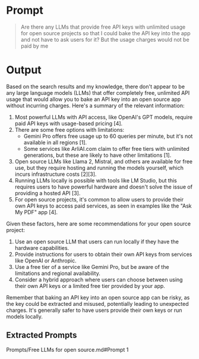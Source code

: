 # Prompt

> Are there any LLMs that provide free API keys with unlimited usage for open source projects so that I could bake the API key into the app and not have to ask users for it? But the usage charges would not be paid by me

# Output

Based on the search results and my knowledge, there don't appear to be any large language models (LLMs) that offer completely free, unlimited API usage that would allow you to bake an API key into an open source app without incurring charges. Here's a summary of the relevant information:

1. Most powerful LLMs with API access, like OpenAI's GPT models, require paid API keys with usage-based pricing \[4].
2. There are some free options with limitations:
   - Gemini Pro offers free usage up to 60 queries per minute, but it's not available in all regions \[1].
   - Some services like ArliAI.com claim to offer free tiers with unlimited generations, but these are likely to have other limitations \[1].
3. Open source LLMs like Llama 2, Mistral, and others are available for free use, but they require hosting and running the models yourself, which incurs infrastructure costs \[2]\[3].
4. Running LLMs locally is possible with tools like LM Studio, but this requires users to have powerful hardware and doesn't solve the issue of providing a hosted API \[3].
5. For open source projects, it's common to allow users to provide their own API keys to access paid services, as seen in examples like the "Ask My PDF" app \[4].

Given these factors, here are some recommendations for your open source project:

1. Use an open source LLM that users can run locally if they have the hardware capabilities.
2. Provide instructions for users to obtain their own API keys from services like OpenAI or Anthropic.
3. Use a free tier of a service like Gemini Pro, but be aware of the limitations and regional availability.
4. Consider a hybrid approach where users can choose between using their own API keys or a limited free tier provided by your app.

Remember that baking an API key into an open source app can be risky, as the key could be extracted and misused, potentially leading to unexpected charges. It's generally safer to have users provide their own keys or run models locally.

## Extracted Prompts

Prompts/Free LLMs for open source.md#Prompt 1







